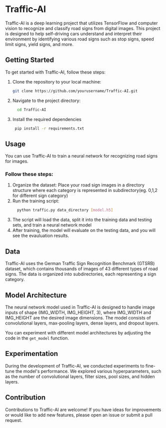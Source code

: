 # Traffic-AI

Traffic-AI is a deep learning project that utilizes TensorFlow and computer vision to recognize and classify road signs from digital images. This project is designed to help self-driving cars understand and interpret their environment by identifying various road signs such as stop signs, speed limit signs, yield signs, and more.

## Getting Started

To get started with Traffic-AI, follow these steps:

1. Clone the repository to your local machine:

   ```bash
   git clone https://github.com/yourusername/Traffic-AI.git
   ```
2. Navigate to the project directory:
   ```bash
     cd Traffic-AI
     ```
3. Install the required dependencies
    ```bash
     pip install -r requirements.txt
     ```

## Usage

You can use Traffic-AI to train a neural network for recognizing road signs for images.
### Follow these steps:
  1. Organize the dataset: Place your road sign images in a directory structure where each category is represented in subdirectory(eg. 0,1,2 for different sign category)
  2. Run the training script:
      ```bash
        python traffic.py data_directory [model.h5]
      ``` 
  3. The script will load the data, split it into the training data and testing sets, and train a neural network model
  4. After training, the model will evaluate on the testing data, and you will see the evauluation results.

## Data 

Traffic-AI uses the German Traffic Sign Recognition Benchmark (GTSRB) dataset, which contains thousands of images of 43 different types of road signs. The data is organized into subdirectories, each representing a sign category.

## Model Architecture 

The neural network model used in Traffic-AI is designed to handle image inputs of shape (IMG_WIDTH, IMG_HEIGHT, 3), where IMG_WIDTH and IMG_HEIGHT are the desired image dimensions. The model consists of convolutional layers, max-pooling layers, dense layers, and dropout layers.

You can experiment with different model architectures by adjusting the code in the `get_model` function.

## Experimentation

During the development of Traffic-AI, we conducted experiments to fine-tune the model's performance. We explored various hyperparameters, such as the number of convolutional layers, filter sizes, pool sizes, and hidden layers.

## Contribution 

Contributions to Traffic-AI are welcome! If you have ideas for improvements or would like to add new features, please open an issue or submit a pull request.
